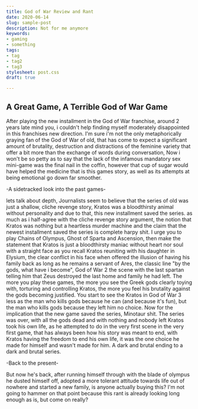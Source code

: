 ```yaml
---
title: God of War Review and Rant
date: 2020-06-14
slug: sample-post
description: Not for me anymore
keywords:
- gaming
- something
tags:
- tag
- tag2
- tag3
stylesheet: post.css
draft: true

---
```

## A Great Game, A Terrible God of War Game

After playing the new installment in the God of War franchise, around 2 years late mind you, i couldn't help finding myself moderately disappointed in this franchises new direction. I'm sure i'm not the only metaphorically graying fan of the God of War of old, that has come to expect a significant amount of brutality, destruction and distractions of the feminine variety that offer a bit more than the exchange of words during conversation, Now i won't be so petty as to say that the lack of the infamous mandatory sex mini-game was the final nail in the coffin, however that cup of sugar would have helped the medicine that is this games story, as well as its attempts at being emotional go down far smoother.

\-A sidetracked look into the past games-

lets talk about depth, Journalists seem to believe that the series of old was just a shallow, cliche revenge story, Kratos was a bloodthirsty animal without personality and due to that, this new installment saved the series. as much as i half-agree with the cliche revenge story argument, the notion that Kratos was nothing but a heartless murder machine and the claim that the newest installment saved the series is complete harpy shit. I urge you to play Chains of Olympus, Ghost of Sparta and Ascension, then make the statement that Kratos is just a bloodthirsty maniac without heart nor soul with a straight face as you recall Kratos reuniting with his daughter in Elysium, the clear conflict in his face when offered the illusion of having his family back as long as he remains a servant of Ares, the classic line "by the gods, what have i become", God of War 2 the scene with the last spartan telling him that Zeus destroyed the last home and family he had left. The more you play these games, the more you see the Greek gods clearly toying with, torturing and controlling Kratos, the more you feel his brutality against the gods becoming justified. You start to see the Kratos in God of War 3 less as the man who kills gods because he can (and because it's fun), but the man who kills gods because they left him no choice. Now for the implication that the new game saved the series, Minotaur shit. The series was over, with all the gods dead and with nothing and nobody left Kratos took his own life, as he attempted to do in the very first scene in the very first game, that has always been how his story was meant to end, with Kratos having the freedom to end his own life, it was the one choice he made for himself and wasn't made for him. A dark and brutal ending to a dark and brutal series.

\-Back to the present-

But now he's back, after running himself through with the blade of olympus he dusted himself off, adopted a more tolerant attitude towards life out of nowhere and started a new family, is anyone actually buying this? I'm not going to hammer on that point because this rant is already looking long enough as is, but come on really?